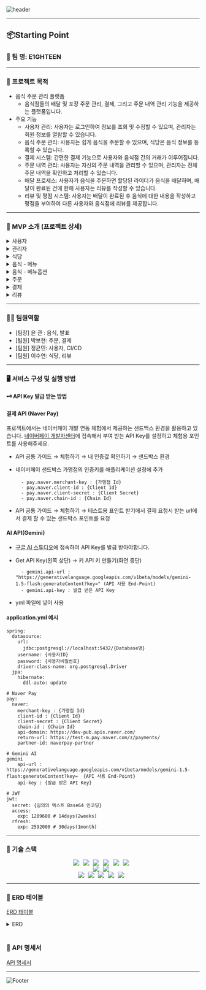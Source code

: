 ![header](https://capsule-render.vercel.app/api?type=waving&color=auto&height=200&section=header&text=Starting%20Point&fontSize=40)

------------

## 📦Starting Point
### 👤 팀 명: E1GHTEEN

------------

### 🚩 프로젝트 목적
- 음식 주문 관리 플랫폼
    - 음식점들의 배달 및 포장 주문 관리, 결제, 그리고 주문 내역 관리 기능을 제공하는 플랫폼입니다.
- 주요 기능
    - 사용자 관리:  사용자는 로그인하여 정보를 조회 및 수정할 수 있으며, 관리자는 회원 정보를 열람할 수 있습니다. 
    - 음식 주문 관리: 사용자는 쉽게 음식을 주문할 수 있으며, 식당은 음식 정보를 등록할 수 있습니다.
    - 결제 시스템: 간편한 결제 기능으로 사용자와 음식점 간의 거래가 이루어집니다.
    - 주문 내역 관리: 사용자는 자신의 주문 내역을 관리할 수 있으며, 관리자는 전체 주문 내역을 확인하고 처리할 수 있습니다.
    - 배달 프로세스: 사용자가 음식을 주문하면 할당된 라이더가 음식을 배달하며, 배달이 완료된 건에 한해 사용자는 리뷰를 작성할 수 있습니다.
    - 리뷰 및 평점 시스템: 사용자는 배달이 완료된 후 음식에 대한 내용을 작성하고 평점을 부여하여 다른 사용자와 음식점에 리뷰를 제공합니다.

------------
### 📍 MVP 소개 (프로젝트 상세)

<details markdown="1">
  <summary>사용자</summary>
  <div>
    <ul>
      <li>일반 회원(고객/가게 주인)</li>
      <li>회원가입 : 사용자는 고객/가게 주인의 권한으로 회원가입할 수 있습니다.</li>
      <li>회원정보 수정 : 사용자는 주소, 이메일, 전화번호, 닉네임을 변경할 수 있습니다.</li>
      <li>로그인 : 사용자는 생성한 아이디와 비밀번호로 로그인할 수 있습니다.</li>
      <li>회원 탈퇴 : 사용자는 본인의 아이디를 삭제할 수 있습니다.</li>
    </ul>
  </div>
</details>

<details markdown="1">
  <summary>관리자</summary>
  <div>
    <ul>
      <li>회원정보 조회 : 관리자는 사용자 권한, 아이디, 특정 시점 사이의 가입자 등 여러 조건에 대해 사용자를 조회할 수 있습니다.</li>
      <li>회원정보 수정 : 관리자는 사용자 권한, 아이디, 삭제 여부등의 정보를 일부 수정할 수 있습니다.</li>
    </ul>
  </div>
</details>


<details markdown="1">
  <summary>식당</summary>
  <div>
    <ul>
      <li>식당 전체 조회 및 검색 : 식당 검색 및 전체 조회를 할 수 있습니다.</li>
      <li>식당 단건 조회 : 식당 내용에 대한 단건 조회를 할 수 있습니다.</li>
      <li>식당 생성 : 마스터 사용자는 식당을 생성할 수 있습니다.</li>
      <li>식당 수정 : 마스터, 매니저, 식당 주인은 식당 내용을 수정할 수 있습니다.</li>
      <li>식당 삭제 : 마스터, 매니저, 식당 주인은 식당을 삭제할 수 있습니다.</li>
    </ul>
  </div>
</details>


<details markdown="1">
  <summary>음식 - 메뉴</summary>
  <div>
    <ul>
      <li>메뉴 생성 : 마스터, 매니저, 가게 사장이 메뉴를 생성할 수 있습니다.</li>
      <li>메뉴 전체 조회 및 검색 : 모든 사용자가 식당의 전체 메뉴를 조회 및 검색 할 수 있습니다. </li>
      <li>메뉴 단건 조회 : 모든 사용자가 식당의 특정 메뉴를 조회할 수 있습니다.</li>
      <li>메뉴 수정 : 마스터, 매니저, 가게 사장이 메뉴를 수정할 수 있습니다.</li>
      <li>메뉴 삭제 : 마스터, 매니저, 가게 사장이 메뉴를 삭제할 수 있습니다.</li>
    </ul>
  </div>
</details>

<details markdown="1">
  <summary>음식 - 메뉴옵션</summary>
  <div>
    <ul>
      <li>메뉴 옵션 생성 : 마스터, 매니저, 가게 사장이 메뉴의 옵션을 생성할 수 있습니다.</li>
      <li>메뉴 옵션 전체 조회 : 모든 사용자가 메뉴의 옵션을 조회할 수 있습니다.</li>
      <li>메뉴 옵션 수정 : 마스터, 매니저, 가게 사장이 메뉴의 옵션을 수정할 수 있습니다.</li>
      <li>메뉴 옵션 삭제 : 마스터, 매니저, 가게 사장이 메뉴의 옵션을 삭제할 수 있습니다.</li>
    </ul>
  </div>
</details>

<details markdown="1">
  <summary>주문</summary>
  <div>
    <ul>
      <li>주문 생성 : 사용자나 가게 사장은 새 주문을 만들 수 있습니다.</li>
      <li>주문 조회 : 주문 ID를 통해 해당 주문 단건에 대한 상세 정보를 조회 할 수 있습니다.</li>
      <li>주문 수정 : 주문의 총금액과 가게/배달원에게 요청사항을 수정 할 수 있습니다.</li>
      <li>주문 취소 : 관리자, 식당 주인, 사용자는 주문을 취소 할 수 있습니다.</li>
      <li>주문 상태변경 : 가게 사장은 주문을 수락/조리중, 배달원은 배달중/배달완료 상태로 변경 할 수 있습니다.</li>
      <li>주문 목록 조회 : 관리자, 사용자, 가게 사장 주문 목록을 10,20,30개씩 날짜 내림/오름차순으로 조회 할 수 있습니다.</li>
      <li>주문 삭제 : 마스터는 주문을 삭제 할 수 있습니다.</li>
    </ul>
  </div>
</details>

<details markdown="1">
  <summary>결제</summary>
  <div>
    <ul>
      <li>결제 요청 : 사용자나 가게 사장은 네이버 페이 결제 요청을 할 수 있습니다.</li>
      <li>결제 내역 생성 : 결제 요청 후 결제 내역을 생성합니다.</li>
      <li>결제 상태 변경 : 결제 상태를 변경 할 수 있습니다.</li>
      <li>결제 삭제 : 마스터는 결제를 삭제 할 수 있습니다.</li>
    </ul>
  </div>
</details>

<details markdown="1">
  <summary>리뷰</summary>
  <div>
    <ul>
      <li>리뷰 전체 조회 및 검색 : 리뷰 검색 및 전체 조회를 할 수 있습니다.</li>
      <li>리뷰 단건 조회 : 리뷰 단건 조회를 할 수 있습니다.</li>
      <li>리뷰 생성 : 주문을 한 고객은 리뷰를 작성할 수 있습니다. </li>
      <li>리뷰 수정 : 마스터, 매니저, 고객(본인 리뷰)은 리뷰를 수정할 수 있습니다.</li>
      <li>리뷰 삭제 : 마스터, 매니저, 고객(본인 리뷰)은 리뷰를 삭제할 수 있습니다.</li>
    </ul>
  </div>
</details>

------------

### 👩‍💻 팀원역할
- [팀장] 윤 관 : 음식, 발표
- [팀원] 박보현: 주문, 결제
- [팀원] 정균민: 사용자, CI/CD
- [팀원] 이수연: 식당, 리뷰

------------
### 🖥️ 서비스 구성 및 실행 방법

#### 🗝️ API Key 발급 받는 방법

#### 결제 API (Naver Pay)

프로젝트에서는 네이버페이 개발 연동 체험에서 제공하는 샌드백스 환경을 활용하고 있습니다.
[네이버페이 개발자센터](https://developers.pay.naver.com/docs/v2/api)에 접속해서 부여 받는 API Key를 설정하고 체험용 포인트를 사용해주세요.
- API 공통 가이드 → 체험하기 → 내 인증값 확인하기 → 샌드박스 환경
- 네이버페이 샌드박스 가맹점의 인증키를 애플리케이션 설정에 추가
  
		- pay.naver.merchant-key : {가맹점 Id}
		- pay.naver.client-id : {Client Id}
		- pay.naver.client-secret : {Client Secret}
		- pay.naver.chain-id : {Chain Id}
- API 공통 가이드 → 체험하기 → 테스트용 표인트 받기에서 결제 요청시 받는 url에서 결제 할 수 있는 샌드박스 포인트를 요청

#### AI API(Gemini)

- [구글 AI 스튜디오](https://aistudio.google.com/apikey)에 접속하여 API Key를 발급 받아야합니다.
- Get API Key(왼쪽 상단) → 키 API 키 만들기(화면 중단)
  
		- gemini.api-url : "https://generativelanguage.googleapis.com/v1beta/models/gemini-1.5-flash:generateContent?key=" (API 사용 End-Point)
		- gemini.api-key : 발급 받은 API Key
- yml 파일에 넣어 사용

#### application.yml 예시
```
spring:
  datasource:
    url:
      jdbc:postgresql://localhost:5432/{Database명}
    username: {사용자ID}
    password: {사용자비밀번호}
    driver-class-name: org.postgresql.Driver
  jpa:
    hibernate:
      ddl-auto: update
    
# Naver Pay
pay:
  naver:
    merchant-key : {가맹점 Id}
    client-id : {Client Id}
    client-secret : {Client Secret}
    chain-id : {Chain Id}
    api-domain: https://dev-pub.apis.naver.com/
    return-url: https://test-m.pay.naver.com/z/payments/
    partner-id: naverpay-partner
		
# Gemini AI
gemini
	api-url : https://generativelanguage.googleapis.com/v1beta/models/gemini-1.5-flash:generateContent?key=  {API 사용 End-Point}
	api-key : {발급 받은 API Key}
	
# JWT
jwt:
  secret: {임의의 텍스트 Base64 인코딩}
  access:
    exp: 1209600 # 14days(2weeks)
  rfresh:
    exp: 2592000 # 30days(1month)
```

------------
### 🔧 기술 스택
<div style="display: flex; justify-content: center;">
  <img src="https://img.shields.io/badge/Java-007396?&style=flat&logo=java&logoColor=white" style="margin-right: 10px;">
  <img src="https://img.shields.io/badge/Spring Boot-6DB33F?&style=flat&logo=springboot&logoColor=white" style="margin-right: 10px;">
  <img src="https://img.shields.io/badge/ApachetTomcat-F8DC75?style=flat&logo=apachetomcat&logoColor=white"style="margin-right: 10px;"/>
  <img src="https://img.shields.io/badge/PostgreSQL-4169E1?style=flat&logo=Postgresql&logoColor=white" style="margin-right: 10px;"/>
  
  <img src="https://img.shields.io/badge/JPA-6DB33F?style=flat&logo=&logoColor=white" style="margin-right: 10px;"/>
  <img src="https://img.shields.io/badge/QueryDSL-6DB33F?style=flat&logo=&logoColor=white" style="margin-right: 10px;"/>
</div>
  
<div style="display: flex; justify-content: center;">
    <img src="https://img.shields.io/badge/Amazon RDS-527FFF?style=flat&logo=amazonrds&logoColor=white" style="margin-right: 10px;"/>
    <img src="https://img.shields.io/badge/Amazon EC2-FF9900?style=flat&logo=amazonec2&logoColor=white" style="margin-right: 10px;"/>
</div>

<div style="display: flex; justify-content: center;">
  <img src="https://img.shields.io/badge/Git-F05032?style=flat&logo=git&logoColor=white" style="margin-right: 10px;">
  <img src="https://img.shields.io/badge/Github-181717?style=flat&logo=github&logoColor=white" style="margin-right: 10px;">
  <img src="https://img.shields.io/badge/IntelliJ Idea-000000?style=flat&logo=intellijidea&logoColor=white" style="margin-right: 10px;">
  <img src="https://img.shields.io/badge/Postman-FF6C37?style=flat&logo=postman&logoColor=white" style="margin-right: 10px;">
  <img src="https://img.shields.io/badge/Slack-4A154B?style=flat&logo=slack&logoColor=white" style="margin-right: 10px;">
</div>

------------
### 📃 ERD 테이블
[ERD 테이블](https://www.erdcloud.com/d/YAeKeeCFY7MhbHR8W)
<details>
<summary>ERD</summary>
<p align="center"><img src="https://github.com/user-attachments/assets/11128912-f074-47f5-ae8e-640338bd1b3e" width="800"/></p>
</details>

<br>

### 📜 API 명세서
[API 명세서](https://documenter.getpostman.com/view/42568083/2sAYdeLX9c)

------------

![Footer](https://capsule-render.vercel.app/api?type=waving&color=auto&height=200&section=footer)
